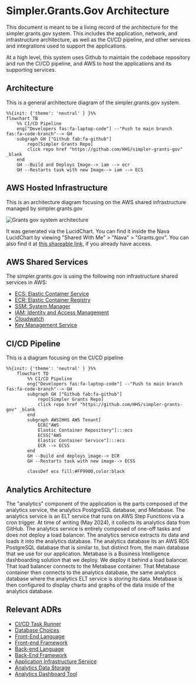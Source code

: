 # Simpler.Grants.Gov Architecture

This document is meant to be a living record of the architecture for the simpler.grants.gov system. This includes the application, network, and infrastructure architecture, as well as the CI/CD pipeline, and other services and integrations used to support the applications.

At a high level, this system uses Github to maintain the codebase repository and run the CI/CD pipeline, and AWS to host the applications and its supporting services.

## Architecture

This is a general architecture diagram of the simpler.grants.gov system.

```mermaid
%%{init: {'theme': 'neutral' } }%%
flowchart TB
    %% CI/CD Pipeline
    eng["Developers fas:fa-laptop-code"] --"Push to main branch fas:fa-code-branch"--> GH
    subgraph GH ["Github fab:fa-github"]
        repo[Simpler Grants Repo]
        click repo href "https://github.com/HHS/simpler-grants-gov" _blank
    end
    GH --Build and Deploys Image--> iam --> ecr
    GH --Restarts task with new Image--> iam --> ECS
```

## AWS Hosted Infrastructure

This is an architecture diagram focusing on the AWS shared infrastructure managed by simpler.grants.gov

![Grants gov system architecture](https://github.com/HHS/simpler-grants-gov/assets/5768468/15ac8a1e-f68c-4cdb-9a1b-e1e6c7302539)

It was generated via the LucidChart. You can find it inside the Nava LucidChart by viewing "Shared With Me" > "Nava" > "Grants.gov". You can also find it at [this shareable link](https://lucid.app/lucidchart/8d0fb4b2-fe85-4460-8df9-1255a506c5b6/edit?viewport_loc=-622%2C-233%2C5673%2C3098%2C0_0&invitationId=inv_a5fd77d9-d546-4b02-925a-6c3e254ccce7), if you already have access.

## AWS Shared Services

The simpler.grants.gov is using the following non infrastructure shared services in AWS:

- [ECS: Elastic Container Service](https://aws.amazon.com/ecs/)
- [ECR: Elastic Container Registry](https://aws.amazon.com/ecr/)
- [SSM: System Manager](https://docs.aws.amazon.com/systems-manager/latest/userguide/what-is-systems-manager.html)
- [IAM: Identity and Access Management](https://aws.amazon.com/iam/)
- [Cloudwatch](https://aws.amazon.com/cloudwatch/)
- [Key Management Service](https://aws.amazon.com/kms/)

## CI/CD Pipeline

This is a diagram focusing on the CI/CD pipeline

```mermaid
%%{init: {'theme': 'neutral' } }%%
    flowchart TD
        %% CI/CD Pipeline
        eng["Developers fas:fa-laptop-code"] --"Push to main branch fas:fa-code-branch"--> GH
        subgraph GH ["Github fab:fa-github"]
            repo[Simpler Grants Repo]
            click repo href "https://github.com/HHS/simpler-grants-gov" _blank
        end
        subgraph AWS[HHS AWS Tenant]
            ECR["AWS
            Elastic Container Repository"]:::ecs
            ECSS["AWS
            Elastic Container Service"]:::ecs
            ECR --> ECSS
        end
        GH --Build and deploys image--> ECR
        GH --Restarts task with new image--> ECSS

        classDef ecs fill:#FF9900,color:black
```

## Analytics Architecture

The "analytics" component of the application is the parts composed of the analytics service, the analytics PostgreSQL database, and Metabase. The analytics service is an ELT service that runs on AWS Step Functions via a cron trigger. At time of writing (May 2024), it collects its analytics data from GitHub. The analytics service is entirely composed of one-off tasks and does not deploy a load balancer. The analytics service extracts its data and loads it into the analytics database. The analytics database its an AWS RDS PostgreSQL database that is similar to, but distinct from, the main database that we use for our application. Metabase is a Business Intelligence dashboarding solution that we deploy. We deploy it behind a load balancer. That load balancer connects to the Metabase container. That Metabase container then connects to the analytics database, the same analytics database where the analytics ELT service is storing its data. Metabase is then configured to display charts and graphs of the data inside of the analytics database.

## Relevant ADRs

- [CI/CD Task Runner](../wiki/decisions/adr/2023-06-29-ci-cd-task-runner.md)
- [Database Choices](../wiki/decisions/adr/2023-07-05-db-choices.md)
- [Front-End Language](../wiki/decisions/adr/2023-07-10-front-end-language.md)
- [Front-end Framework](../wiki/decisions/adr/2023-07-14-front-end-framework.md)
- [Back-end Language](../wiki/decisions/adr/2023-06-30-api-language.md)
- [Back-End Framework](../wiki/decisions/adr/2023-07-07-api-framework.md)
- [Application Infrastructure Service](../wiki/decisions/adr/2023-07-20-deployment-strategy.md)
- [Analytics Data Storage](../wiki/decisions/adr/2024-03-19-dashboard-storage.md)
- [Analytics Dashboard Tool](../wiki/decisions/adr/2024-04-10-dashboard-tool.md)
